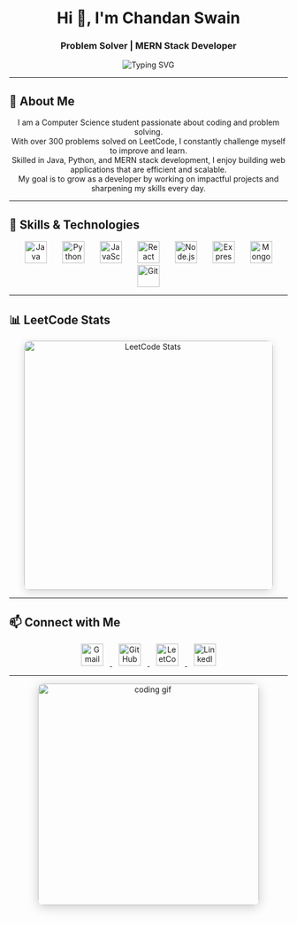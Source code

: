 <h1 align="center">Hi 👋, I'm Chandan Swain</h1>
<h3 align="center">Problem Solver | MERN Stack Developer</h3>

<p align="center">
  <img src="https://readme-typing-svg.herokuapp.com?font=Fira+Code&weight=600&pause=1000&color=36BCF7&center=true&vCenter=true&width=500&lines=Java+%7C+Python+%7C+MERN+Stack;300%2B+LeetCode+Problems+Solved;Building+Projects+and+Growing+Every+Day!" alt="Typing SVG" />
</p>

---

## 🚀 About Me

<p align="center" style="max-width:700px;">
  I am a Computer Science student passionate about coding and problem solving.<br/>
  With over 300 problems solved on LeetCode, I constantly challenge myself to improve and learn.<br/>
  Skilled in Java, Python, and MERN stack development, I enjoy building web applications that are efficient and scalable.<br/>
  My goal is to grow as a developer by working on impactful projects and sharpening my skills every day.
</p>

---

## 🧰 Skills & Technologies

<p align="center">
  <img src="https://img.shields.io/badge/Java-007396?style=for-the-badge&logo=java&logoColor=white" alt="Java" height="40" style="margin: 0 12px" />
  <img src="https://img.shields.io/badge/Python-3776AB?style=for-the-badge&logo=python&logoColor=white" alt="Python" height="40" style="margin: 0 12px" />
  <img src="https://img.shields.io/badge/JavaScript-F7DF1E?style=for-the-badge&logo=javascript&logoColor=black" alt="JavaScript" height="40" style="margin: 0 12px" />
  <img src="https://img.shields.io/badge/React-20232A?style=for-the-badge&logo=react&logoColor=61DAFB" alt="React" height="40" style="margin: 0 12px" />
  <img src="https://img.shields.io/badge/Node.js-339933?style=for-the-badge&logo=node.js&logoColor=white" alt="Node.js" height="40" style="margin: 0 12px" />
  <img src="https://img.shields.io/badge/Express.js-000000?style=for-the-badge&logo=express&logoColor=white" alt="Express.js" height="40" style="margin: 0 12px" />
  <img src="https://img.shields.io/badge/MongoDB-4EA94B?style=for-the-badge&logo=mongodb&logoColor=white" alt="MongoDB" height="40" style="margin: 0 12px" />
  <img src="https://img.shields.io/badge/Git-F05032?style=for-the-badge&logo=git&logoColor=white" alt="Git" height="40" style="margin: 0 12px" />
</p>

---

## 📊 LeetCode Stats

<p align="center">
  <img src="https://leetcard.jacoblin.cool/_chandanswain_?theme=light&font=Fira+Code&ext=stats" alt="LeetCode Stats" width="450" style="border-radius: 10px; box-shadow: 0 4px 15px rgba(0,0,0,0.15);" />
</p>

---

## 📫 Connect with Me

<p align="center">
  <a href="mailto:chandanswain8788@gmail.com" title="Email Me">
    <img src="https://img.shields.io/badge/Gmail-D14836?style=for-the-badge&logo=gmail&logoColor=white" alt="Gmail" height="40" style="margin: 0 12px" />
  </a>
  <a href="https://github.com/chandanswain9" title="GitHub Profile">
    <img src="https://img.shields.io/badge/GitHub-100000?style=for-the-badge&logo=github&logoColor=white" alt="GitHub" height="40" style="margin: 0 12px" />
  </a>
  <a href="https://leetcode.com/_chandanswain_/" title="LeetCode Profile">
    <img src="https://img.shields.io/badge/LeetCode-FFA116?style=for-the-badge&logo=leetcode&logoColor=black" alt="LeetCode" height="40" style="margin: 0 12px" />
  </a>
  <a href="https://linkedin.com/in/chandanswain09" title="LinkedIn Profile">
    <img src="https://img.shields.io/badge/LinkedIn-0077B5?style=for-the-badge&logo=linkedin&logoColor=white" alt="LinkedIn" height="40" style="margin: 0 12px" />
  </a>
</p>

---

<p align="center">
  <img src="https://media.giphy.com/media/qgQUggAC3Pfv687qPC/giphy.gif" width="400" alt="coding gif" style="border-radius: 10px; box-shadow: 0 4px 20px rgba(0,0,0,0.2);" />
</p>

